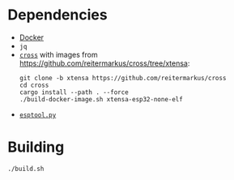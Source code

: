 # Dependencies

- [Docker](https://docs.docker.com/get-docker/)
- `jq`
- [`cross`](https://github.com/rust-embedded/cross) with images
  from https://github.com/reitermarkus/cross/tree/xtensa:
   ```
  git clone -b xtensa https://github.com/reitermarkus/cross
  cd cross
  cargo install --path . --force
  ./build-docker-image.sh xtensa-esp32-none-elf
  ```
- [`esptool.py`](https://github.com/espressif/esptool)

# Building

```
./build.sh
```
